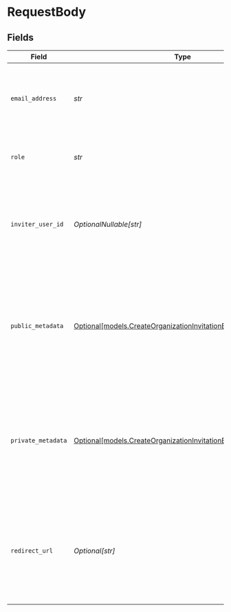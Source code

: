 # RequestBody


## Fields

| Field                                                                                                                                    | Type                                                                                                                                     | Required                                                                                                                                 | Description                                                                                                                              | Example                                                                                                                                  |
| ---------------------------------------------------------------------------------------------------------------------------------------- | ---------------------------------------------------------------------------------------------------------------------------------------- | ---------------------------------------------------------------------------------------------------------------------------------------- | ---------------------------------------------------------------------------------------------------------------------------------------- | ---------------------------------------------------------------------------------------------------------------------------------------- |
| `email_address`                                                                                                                          | *str*                                                                                                                                    | :heavy_check_mark:                                                                                                                       | The email address of the new member that is going to be invited to the organization                                                      | newmember@example.com                                                                                                                    |
| `role`                                                                                                                                   | *str*                                                                                                                                    | :heavy_check_mark:                                                                                                                       | The role of the new member in the organization.                                                                                          | admin                                                                                                                                    |
| `inviter_user_id`                                                                                                                        | *OptionalNullable[str]*                                                                                                                  | :heavy_minus_sign:                                                                                                                       | The ID of the user that invites the new member to the organization.<br/>Must be an administrator in the organization.                    | user_67890                                                                                                                               |
| `public_metadata`                                                                                                                        | [Optional[models.CreateOrganizationInvitationBulkPublicMetadata]](../models/createorganizationinvitationbulkpublicmetadata.md)           | :heavy_minus_sign:                                                                                                                       | Metadata saved on the organization invitation, read-only from the Frontend API and fully accessible (read/write) from the Backend API.   | {}                                                                                                                                       |
| `private_metadata`                                                                                                                       | [Optional[models.CreateOrganizationInvitationBulkPrivateMetadata]](../models/createorganizationinvitationbulkprivatemetadata.md)         | :heavy_minus_sign:                                                                                                                       | Metadata saved on the organization invitation, fully accessible (read/write) from the Backend API but not visible from the Frontend API. | {}                                                                                                                                       |
| `redirect_url`                                                                                                                           | *Optional[str]*                                                                                                                          | :heavy_minus_sign:                                                                                                                       | Optional URL that the invitee will be redirected to once they accept the invitation by clicking the join link in the invitation email.   | https://example.com/welcome                                                                                                              |